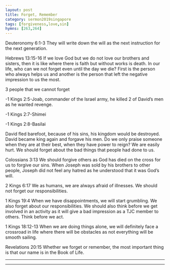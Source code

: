 ```yaml
---
layout: post
title: Forget, Remember
category: sermon2019singapore
tags: [forgiveness,love,sin]
hymns: [263,264]
---
```

Deuteronomy 6:1-3
They will write down the will as the next instruction for the next generation.

Hebrews 13:15-16
If we love God but we do not love our brothers and sisters, then it is like where there is faith but without works is death.
In our life, who can we not forget even until the day we die?
First is the person who always helps us and another is the person that left the negative impression to us the most.

3 people that we cannot forget

-1 Kings 2:5-Joab, commander of the Israel army, he killed 2 of David’s men as he wanted revenge.

-1 Kings 2:7-Shimei

-1 Kings 2:8-Basilai

David fled barefoot, because of his sins, his kingdom would be destroyed.
David became king again and forgave his men.
Do we only praise someone when they are at their best, when they have power to reign?
We are easily hurt. We should forget about the bad things that people had done to us.

Colossians 3:13
We should forgive others as God has died on the cross for us to forgive our sins.
When Joseph was sold by his brothers to other people, Joseph did not feel any hatred as he understood that it was God’s will.

2 Kings 6:17
We as humans, we are always afraid of illnesses.
We should not forget our responsibilities.

1 Kings 19:4
When we have disappointments, we will start grumbling.
We also forget about our responsibilities.
We should also think before we get involved in an activity as it will give a bad impression as a TJC member to others.
Think before we act.

1 Kings 18:12-13
When we are doing things alone, we will definitely face a crossroad in life where there will be obstacles as not everything will be smooth sailing.

Revelations 20:15
Whether we forget or remember, the most important thing is that our name is in the Book of Life.






----
****
